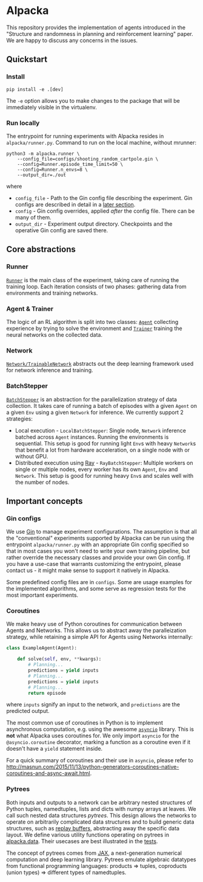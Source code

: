 
# Alpacka

This repository provides the implementation of agents introduced in the "Structure and randomness in planning and reinforcement learning" paper. We are happy to discuss any concerns in the issues.

## Quickstart

### Install

`pip install -e .[dev]`

The `-e` option allows you to make changes to the package that will be immediately visible in the virtualenv.

### Run locally

The entrypoint for running experiments with Alpacka resides in `alpacka/runner.py`. Command to run on the local machine, without mrunner:

```
python3 -m alpacka.runner \
    --config_file=configs/shooting_random_cartpole.gin \
    --config=Runner.episode_time_limit=50 \
    --config=Runner.n_envs=8 \
    --output_dir=./out
```

where

- `config_file` - Path to the Gin config file describing the experiment. Gin configs are described in detail in a [later section](#gin-configs).
- `config` - Gin config overrides, applied _after_ the config file. There can be many of them.
- `output_dir` - Experiment output directory. Checkpoints and the operative Gin config are saved there.

## Core abstractions

### Runner

[`Runner`](alpacka/runner.py) is the main class of the experiment, taking care of running the training loop. Each iteration consists of two phases: gathering data from environments and training networks.

### Agent & Trainer

The logic of an RL algorithm is split into two classes: [`Agent`](alpacka/agents/base.py) collecting experience by trying to solve the environment and [`Trainer`](alpacka/trainers/base.py) training the neural networks on the collected data.

<!--TODO(xxx): Describe Agent/OnlineAgent, Trainer and their responsibilities.-->

<!--TODO(xxx): DeterministicMCTS. -->

### Network

[`Network/TrainableNetwork`](alpacka/networks/core.py) abstracts out the deep learning framework used for network inference and training.

### BatchStepper

[`BatchStepper`](alpacka/batch_steppers.py) is an abstraction for the parallelization strategy of data collection. It takes care of running a batch of episodes with a given `Agent` on a given `Env` using a given `Network` for inference. We currently support 2 strategies:

- Local execution - `LocalBatchStepper`: Single node, `Network` inference batched across `Agent` instances. Running the environments is sequential. This setup is good for running light `Env`s with heavy `Network`s that benefit a lot from hardware acceleration, on a single node with or without GPU.
- Distributed execution using [Ray](https://ray.readthedocs.io/en/latest/) - `RayBatchStepper`: Multiple workers on single or multiple nodes, every worker has its own `Agent`, `Env` and `Network`. This setup is good for running heavy `Env`s and scales well with the number of nodes.

## Important concepts

### Gin configs

We use [Gin](https://github.com/google/gin-config) to manage experiment configurations. The assumption is that all the "conventional" experiments supported by Alpacka can be run using the entrypoint `alpacka/runner.py` with an appropriate Gin config specified so that in most cases you won't need to write your own training pipeline, but rather override the necessary classes and provide your own Gin config. If you have a use-case that warrants customizing the entrypoint, please contact us - it might make sense to support it natively in Alpacka.

Some predefined config files are in `configs`. Some are usage examples for the implemented algorithms, and some serve as regression tests for the most important experiments.

<!-- TODO(xxx): How they're structured (top-down config writing process), where to get them from (operative configs). -->

### Coroutines

We make heavy use of Python coroutines for communication between Agents and Networks. This allows us to abstract away the paralleization strategy, while retaining a simple API for Agents using Networks internally:

```python
class ExampleAgent(Agent):

    def solve(self, env, **kwargs):
        # Planning...
        predictions = yield inputs
        # Planning...
        predictions = yield inputs
        # Planning...
        return episode
```

where `inputs` signify an input to the network, and `predictions` are the predicted output.

The most common use of coroutines in Python is to implement asynchronous computation, e.g. using the awesome [`asyncio`](https://docs.python.org/3/library/asyncio.html) library. This is **not** what Alpacka uses coroutines for. We only import `asyncio` for the `@asyncio.coroutine` decorator, marking a function as a coroutine even if it doesn't have a `yield` statement inside.

For a quick summary of coroutines and their use in `asyncio`, please refer to <http://masnun.com/2015/11/13/python-generators-coroutines-native-coroutines-and-async-await.html>.

### Pytrees

Both inputs and outputs to a network can be arbitrary nested structures of Python tuples, namedtuples, lists and dicts with numpy arrays at leaves. We call such nested data structures *pytrees*. This design allows the networks to operate on arbitrarily complicated data structures and to build generic data structures, such as [replay buffers](alpacka/trainers/replay_buffers.py), abstracting away the specific data layout. We define various utility functions operating on pytrees in [alpacka.data](alpacka/data/ops.py). Their usecases are best illustrated in the [tests](alpacka/data/ops_test.py).

The concept of pytrees comes from [JAX](https://github.com/google/jax), a next-generation numerical computation and deep learning library. Pytrees emulate algebraic datatypes from functional programming languages: products => tuples, coproducts (union types) => different types of namedtuples.
